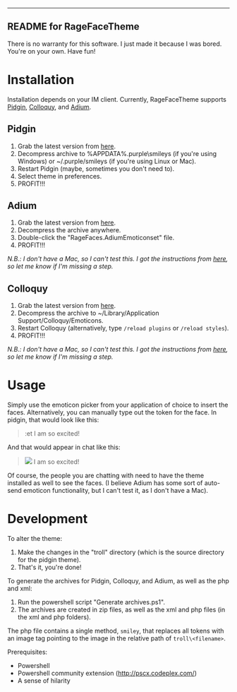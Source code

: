 ----------------------------------------
README for RageFaceTheme
----------------------------------------

There is no warranty for this software. I just made it because I was bored. You're on your own. Have fun!

# Installation #

Installation depends on your IM client. Currently, RageFaceTheme supports [Pidgin](https://www.pidgin.im/), [Colloquy](http://colloquy.info/), and [Adium](http://adium.im/).

## Pidgin ##

1. Grab the latest version from [here](https://github.com/edgesmash/RageFaceTheme/blob/master/releases/troll-pidgin_latest.zip).
1. Decompress archive to %APPDATA%\.purple\smileys (if you're using Windows) or ~/.purple/smileys (if you're using Linux or Mac).
1. Restart Pidgin (maybe, sometimes you don't need to).
1. Select theme in preferences.
1. PROFIT!!!

## Adium ##

1. Grab the latest version from [here](https://github.com/edgesmash/RageFaceTheme/blob/master/releases/RageFaces.AdiumEmoticonset_latest.zip). 
2. Decompress the archive anywhere.
3. Double-click the "RageFaces.AdiumEmoticonset" file.
4. PROFIT!!!

*N.B.: I don't have a Mac, so I can't test this. I got the instructions from [here](http://adium.im/help/pgs/AdvancedFeatures-AdiumXtras-EmoticonSets.html), so let me know if I'm missing a step.*

## Colloquy ##

1. Grab the latest version from [here](https://github.com/edgesmash/RageFaceTheme/blob/master/releases/troll-colloquy_latest.zip).
2. Decompress the archive to ~/Library/Application Support/Colloquy/Emoticons.
3. Restart Colloquy (alternatively, type `/reload plugins` or `/reload styles`).
4. PROFIT!!!

*N.B.:  I don't have a Mac, so I can't test this. I got the instructions from [here](http://colloquy.info/project/wiki/FAQs#WheredoIinstallnewStylesEmoticonsorPlugins), so let me know if I'm missing a step.*

# Usage #

Simply use the emoticon picker from your application of choice to insert the faces. Alternatively, you can manually type out the token for the face. In pidgin, that would look like this:

> :et I am so excited!

And that would appear in chat like this:

> ![](https://raw.github.com/edgesmash/RageFaceTheme/master/troll/ExcitedTroll.png) I am so excited!

Of course, the people you are chatting with need to have the theme installed as well to see the faces. (I believe Adium has some sort of auto-send emoticon functionality, but I can't test it, as I don't have a Mac).

# Development #

To alter the theme:

1.  Make the changes in the "troll" directory (which is the source directory for the pidgin theme).
1.  That's it, you're done!

To generate the archives for Pidgin, Colloquy, and Adium, as well as the php and xml:

1.  Run the powershell script "Generate archives.ps1".
1.  The archives are created in zip files, as well as the xml and php files (in the xml and php folders).

The php file contains a single method, `smiley`, that replaces all tokens with an image tag pointing to the image in the relative path of `troll\<filename>`.

Prerequisites:

- Powershell
- Powershell community extension (http://pscx.codeplex.com/)
- A sense of hilarity
